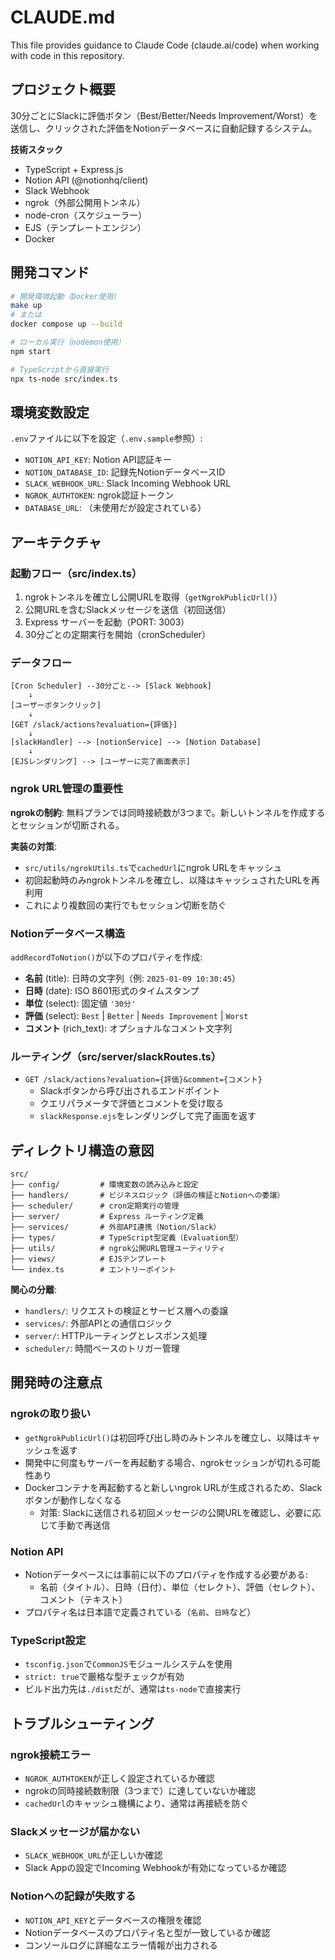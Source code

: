 # CLAUDE.md

This file provides guidance to Claude Code (claude.ai/code) when working with code in this repository.

## プロジェクト概要

30分ごとにSlackに評価ボタン（Best/Better/Needs Improvement/Worst）を送信し、クリックされた評価をNotionデータベースに自動記録するシステム。

**技術スタック**
- TypeScript + Express.js
- Notion API (@notionhq/client)
- Slack Webhook
- ngrok（外部公開用トンネル）
- node-cron（スケジューラー）
- EJS（テンプレートエンジン）
- Docker

## 開発コマンド

```bash
# 開発環境起動（Docker使用）
make up
# または
docker compose up --build

# ローカル実行（nodemon使用）
npm start

# TypeScriptから直接実行
npx ts-node src/index.ts
```

## 環境変数設定

`.env`ファイルに以下を設定（`.env.sample`参照）:
- `NOTION_API_KEY`: Notion API認証キー
- `NOTION_DATABASE_ID`: 記録先NotionデータベースID
- `SLACK_WEBHOOK_URL`: Slack Incoming Webhook URL
- `NGROK_AUTHTOKEN`: ngrok認証トークン
- `DATABASE_URL`: （未使用だが設定されている）

## アーキテクチャ

### 起動フロー（src/index.ts）
1. ngrokトンネルを確立し公開URLを取得（`getNgrokPublicUrl()`）
2. 公開URLを含むSlackメッセージを送信（初回送信）
3. Express サーバーを起動（PORT: 3003）
4. 30分ごとの定期実行を開始（cronScheduler）

### データフロー
```
[Cron Scheduler] --30分ごと--> [Slack Webhook]
    ↓
[ユーザーボタンクリック]
    ↓
[GET /slack/actions?evaluation={評価}]
    ↓
[slackHandler] --> [notionService] --> [Notion Database]
    ↓
[EJSレンダリング] --> [ユーザーに完了画面表示]
```

### ngrok URL管理の重要性

**ngrokの制約**: 無料プランでは同時接続数が3つまで。新しいトンネルを作成するとセッションが切断される。

**実装の対策**:
- `src/utils/ngrokUtils.ts`で`cachedUrl`にngrok URLをキャッシュ
- 初回起動時のみngrokトンネルを確立し、以降はキャッシュされたURLを再利用
- これにより複数回の実行でもセッション切断を防ぐ

### Notionデータベース構造

`addRecordToNotion()`が以下のプロパティを作成:
- **名前** (title): 日時の文字列（例: `2025-01-09 10:30:45`）
- **日時** (date): ISO 8601形式のタイムスタンプ
- **単位** (select): 固定値 `'30分'`
- **評価** (select): `Best` | `Better` | `Needs Improvement` | `Worst`
- **コメント** (rich_text): オプショナルなコメント文字列

### ルーティング（src/server/slackRoutes.ts）

- `GET /slack/actions?evaluation={評価}&comment={コメント}`
  - Slackボタンから呼び出されるエンドポイント
  - クエリパラメータで評価とコメントを受け取る
  - `slackResponse.ejs`をレンダリングして完了画面を返す

## ディレクトリ構造の意図

```
src/
├── config/         # 環境変数の読み込みと設定
├── handlers/       # ビジネスロジック（評価の検証とNotionへの委譲）
├── scheduler/      # cron定期実行の管理
├── server/         # Express ルーティング定義
├── services/       # 外部API連携（Notion/Slack）
├── types/          # TypeScript型定義（Evaluation型）
├── utils/          # ngrok公開URL管理ユーティリティ
├── views/          # EJSテンプレート
└── index.ts        # エントリーポイント
```

**関心の分離**:
- `handlers/`: リクエストの検証とサービス層への委譲
- `services/`: 外部APIとの通信ロジック
- `server/`: HTTPルーティングとレスポンス処理
- `scheduler/`: 時間ベースのトリガー管理

## 開発時の注意点

### ngrokの取り扱い
- `getNgrokPublicUrl()`は初回呼び出し時のみトンネルを確立し、以降はキャッシュを返す
- 開発中に何度もサーバーを再起動する場合、ngrokセッションが切れる可能性あり
- Dockerコンテナを再起動すると新しいngrok URLが生成されるため、Slackボタンが動作しなくなる
  - 対策: Slackに送信される初回メッセージの公開URLを確認し、必要に応じて手動で再送信

### Notion API
- Notionデータベースには事前に以下のプロパティを作成する必要がある:
  - 名前（タイトル）、日時（日付）、単位（セレクト）、評価（セレクト）、コメント（テキスト）
- プロパティ名は日本語で定義されている（`名前`、`日時`など）

### TypeScript設定
- `tsconfig.json`で`CommonJS`モジュールシステムを使用
- `strict: true`で厳格な型チェックが有効
- ビルド出力先は`./dist`だが、通常は`ts-node`で直接実行

## トラブルシューティング

### ngrok接続エラー
- `NGROK_AUTHTOKEN`が正しく設定されているか確認
- ngrokの同時接続数制限（3つまで）に達していないか確認
- `cachedUrl`のキャッシュ機構により、通常は再接続を防ぐ

### Slackメッセージが届かない
- `SLACK_WEBHOOK_URL`が正しいか確認
- Slack Appの設定でIncoming Webhookが有効になっているか確認

### Notionへの記録が失敗する
- `NOTION_API_KEY`とデータベースの権限を確認
- Notionデータベースのプロパティ名と型が一致しているか確認
- コンソールログに詳細なエラー情報が出力される
